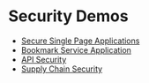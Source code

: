 # Security Demos


- [Secure Single Page Applications](https://github.com/andifalk/secure-spa)
- [Bookmark Service Application](https://github.com/andifalk/bookmark-service)
- [API Security](https://github.com/andifalk/api-security)
- [Supply Chain Security](https://github.com/andifalk/supply-chain-security)
